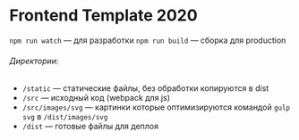 # Frontend Template 2020

```npm run watch``` — для разработки
```npm run build``` — сборка для production

###### Директории:

*  `/static` — статические файлы, без обработки копируются в dist
*  `/src` — исходный код (webpack для js)
*  `/src/images/svg` — картинки которые оптимизируются командой `gulp svg` в `/dist/images/svg`
*  `/dist` — готовые файлы для деплоя